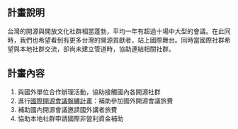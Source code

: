 ## 計畫說明

台灣的開源與開放文化社群相當蓬勃，平均一年有超過十場中大型的會議。在此同時，我們也希望看到有更多台灣的開源貢獻者，站上國際舞台。同時當國際社群希望與本地社群交流，卻尚未建立管道時，協助連結相關社群。

## 計畫內容

1. 與國外單位合作辦理活動，協助接觸國內各開源社群
2. 進行[國際開源會議盤纏計畫](https://g0v.hackpad.com/-DRAFT-55DD0cdzDpz)：補助參加國外開源會議旅費
3. 補助國內開源會議邀請國外講者旅費
4. 協助本地社群申請國際非營利資金補助